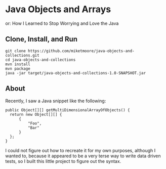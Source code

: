 # Java Objects and Arrays

or: How I Learned to Stop Worrying and Love the Java

## Clone, Install, and Run

```
git clone https://github.com/miketmoore/java-objects-and-collections.git
cd java-objects-and-collections
mvn install
mvn package
java -jar target/java-objects-and-collections-1.0-SNAPSHOT.jar
```

## About

Recently, I saw a Java snippet like the following:

```
public Object[][] getMultiDimensionalArrayOfObjects() {
  return new Object[][] {
      {
          "Foo",
          "Bar"
      }
  };
}
```

I could not figure out how to recreate it for my own purposes, although I wanted to, because it appeared to be a very terse way to write data driven tests, so I built this little project to figure out the syntax.